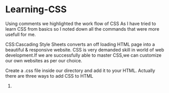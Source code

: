 # Learning-CSS
 Using comments we highlighted the work flow of CSS
 As I have tried to learn CSS from basics so I noted down all the commands that were more usefull for me.

CSS:Cascading Style Sheets converts an off loading HTML page into a beautiful & responsive website.
CSS is very demanded skill in world of web development.If we are successfully  able to master CSS,we can customize our own websites as per our choice.

Create a .css file inside our directory and add it to your HTML.
Actually there are three ways to add CSS to HTML
1) <style> tag (adding style tag in head seaction of HTML)
2) Inline CSS  (adding CSS style attributes in HTML line)  
3) External CSS (.css file and then link in to HTML by LINK command)

Creating a page layout:When we used the right tag in right place,it results in a better page layout,better
indexing by search engines and better user experience.We use the following tag to get the job done...
<header>  ---> Contains the nav tag  ]
<main> ---> The main opening tag     }---> Website layout
<footer>                             ]